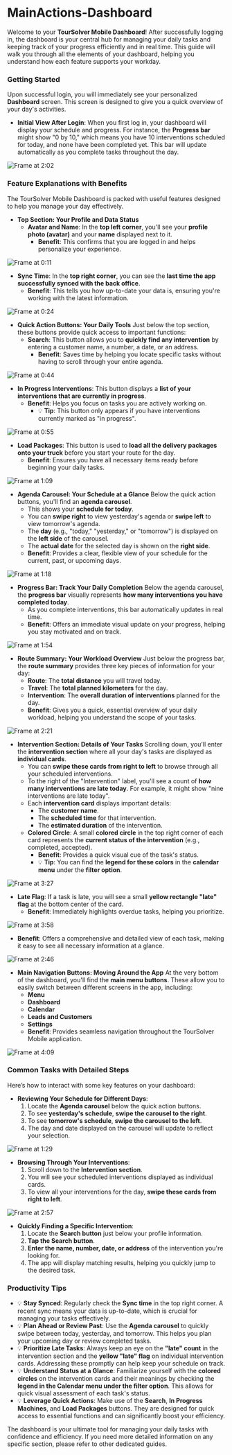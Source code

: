 # MainActions-Dashboard

Welcome to your **TourSolver Mobile Dashboard**! After successfully logging in, the dashboard is your central hub for managing your daily tasks and keeping track of your progress efficiently and in real time. This guide will walk you through all the elements of your dashboard, helping you understand how each feature supports your workday.

### Getting Started

Upon successful login, you will immediately see your personalized **Dashboard** screen. This screen is designed to give you a quick overview of your day's activities.

*   **Initial View After Login**:
    When you first log in, your dashboard will display your schedule and progress. For instance, the **Progress bar** might show "0 by 10," which means you have 10 interventions scheduled for today, and none have been completed yet. This bar will update automatically as you complete tasks throughout the day.

![Frame at 2:02](../../images/MainActions-Dashboard_timestamp_2_to_02.png "Initial login state – Progress bar shows 0 by 10 interventions.")



### Feature Explanations with Benefits

The TourSolver Mobile Dashboard is packed with useful features designed to help you manage your day effectively.

*   **Top Section: Your Profile and Data Status**
    *   **Avatar and Name**: In the **top left corner**, you'll see your **profile photo (avatar)** and your **name** displayed next to it.
        *   **Benefit**: This confirms that you are logged in and helps personalize your experience.

![Frame at 0:11](../../images/MainActions-Dashboard_timestamp_0_to_11.png "Avatar and name display – Your profile photo and name are shown in the top left corner.")

*   **Sync Time**: In the **top right corner**, you can see the **last time the app successfully synced with the back office**.
    *   **Benefit**: This tells you how up-to-date your data is, ensuring you're working with the latest information.

![Frame at 0:24](../../images/MainActions-Dashboard_timestamp_0_to_24.png "Sync time display – Shows the last successful sync time, indicating data freshness.")


*   **Quick Action Buttons: Your Daily Tools**
    Just below the top section, these buttons provide quick access to important functions:
    *   **Search**: This button allows you to **quickly find any intervention** by entering a customer name, a number, a date, or an address.
        *   **Benefit**: Saves time by helping you locate specific tasks without having to scroll through your entire agenda.

![Frame at 0:44](../../images/MainActions-Dashboard_timestamp_0_to_55.png "Search button – Helps find interventions by name, number, date, or address.")

*   **In Progress Interventions**: This button displays a **list of your interventions that are currently in progress**.
    *   **Benefit**: Helps you focus on tasks you are actively working on.
        *   💡 **Tip**: This button only appears if you have interventions currently marked as "in progress".

![Frame at 0:55](../../images/MainActions-Dashboard_timestamp_1_to_09.png "In Progress Machines button – Shows a list of in-progress interventions and only appears if applicable.")

*   **Load Packages**: This button is used to **load all the delivery packages onto your truck** before you start your route for the day.
    *   **Benefit**: Ensures you have all necessary items ready before beginning your daily tasks.

![Frame at 1:09](../../images/MainActions-Dashboard_timestamp_1_to_18.png "Load packages button – Used to load delivery packages onto your truck before the route.")


*   **Agenda Carousel: Your Schedule at a Glance**
    Below the quick action buttons, you'll find an **agenda carousel**.
    *   This shows your **schedule for today**.
    *   You can **swipe right** to view yesterday's agenda or **swipe left** to view tomorrow's agenda.
    *   The **day** (e.g., "today," "yesterday," or "tomorrow") is displayed on the **left side** of the carousel.
    *   The **actual date** for the selected day is shown on the **right side**.
    *   **Benefit**: Provides a clear, flexible view of your schedule for the current, past, or upcoming days.

![Frame at 1:18](../../images/MainActions-Dashboard_timestamp_1_to_54.png "Agenda carousel – Shows today's schedule, allows swiping for yesterday/tomorrow, displays day and date.")


*   **Progress Bar: Track Your Daily Completion**
    Below the agenda carousel, the **progress bar** visually represents **how many interventions you have completed today**.
    *   As you complete interventions, this bar automatically updates in real time.
    *   **Benefit**: Offers an immediate visual update on your progress, helping you stay motivated and on track.

![Frame at 1:54](../../images/MainActions-Dashboard_timestamp_1_to_54.png "Progress bar – Shows completed interventions out of total, updates in real time.")


*   **Route Summary: Your Workload Overview**
    Just below the progress bar, the **route summary** provides three key pieces of information for your day:
    *   **Route**: The **total distance** you will travel today.
    *   **Travel**: The **total planned kilometers** for the day.
    *   **Intervention**: The **overall duration of interventions** planned for the day.
    *   **Benefit**: Gives you a quick, essential overview of your daily workload, helping you understand the scope of your tasks.

![Frame at 2:21](../../images/MainActions-Dashboard_timestamp_2_to_21.png "Route summary – Displays total distance, total planned kilometers, and overall intervention duration for the day.")


*   **Intervention Section: Details of Your Tasks**
    Scrolling down, you'll enter the **intervention section** where all your day's tasks are displayed as **individual cards**.
    *   You can **swipe these cards from right to left** to browse through all your scheduled interventions.
    *   To the right of the "Intervention" label, you'll see a count of **how many interventions are late today**. For example, it might show "nine interventions are late today".
    *   Each **intervention card** displays important details:
        *   The **customer name**.
        *   The **scheduled time** for that intervention.
        *   The **estimated duration** of the intervention.
    *   **Colored Circle**: A small **colored circle** in the top right corner of each card represents the **current status of the intervention** (e.g., completed, accepted).
        *   **Benefit**: Provides a quick visual cue of the task's status.
        *   💡 **Tip**: You can find the **legend for these colors** in the **calendar menu** under the **filter option**.

![Frame at 3:27](../../images/MainActions-Dashboard_timestamp_3_to_27.png "Colored circle – Located on intervention cards, indicates status (legend in calendar menu filter option).")

*   **Late Flag**: If a task is late, you will see a small **yellow rectangle "late" flag** at the bottom center of the card.
    *   **Benefit**: Immediately highlights overdue tasks, helping you prioritize.

![Frame at 3:58](../../images/MainActions-Dashboard_timestamp_3_to_58.png "Late flag – Small yellow rectangle at the bottom center of the card indicates a late task.")

*   **Benefit**: Offers a comprehensive and detailed view of each task, making it easy to see all necessary information at a glance.

![Frame at 2:46](../../images/MainActions-Dashboard_timestamp_2_to_46.png "Intervention section – Shows interventions as swipeable cards with customer name, scheduled time, and estimated duration.")


*   **Main Navigation Buttons: Moving Around the App**
    At the very bottom of the dashboard, you'll find the **main menu buttons**. These allow you to easily switch between different screens in the app, including:
    *   **Menu**
    *   **Dashboard**
    *   **Calendar**
    *   **Leads and Customers**
    *   **Settings**
    *   **Benefit**: Provides seamless navigation throughout the TourSolver Mobile application.

![Frame at 4:09](../../images/MainActions-Dashboard_timestamp_4_to_09.png "Main navigation buttons – Located at the bottom, allows switching between Menu, Dashboard, Calendar, Leads & Customers, and Settings.")


### Common Tasks with Detailed Steps

Here’s how to interact with some key features on your dashboard:

*   **Reviewing Your Schedule for Different Days**:
    1.  Locate the **Agenda carousel** below the quick action buttons.
    2.  To see **yesterday's schedule**, **swipe the carousel to the right**.
    3.  To see **tomorrow's schedule**, **swipe the carousel to the left**.
    4.  The day and date displayed on the carousel will update to reflect your selection.

![Frame at 1:29](../../images/MainActions-Dashboard_timestamp_1_to_29.png "Swiping agenda carousel – Swipe right for yesterday, left for tomorrow.")


*   **Browsing Through Your Interventions**:
    1.  Scroll down to the **Intervention section**.
    2.  You will see your scheduled interventions displayed as individual cards.
    3.  To view all your interventions for the day, **swipe these cards from right to left**.

![Frame at 2:57](../../images/MainActions-Dashboard_timestamp_2_to_57.png "Swiping intervention cards – Swipe right to left to browse through all scheduled interventions.")


*   **Quickly Finding a Specific Intervention**:
    1.  Locate the **Search button** just below your profile information.
    2.  **Tap the Search button**.
    3.  **Enter the name, number, date, or address** of the intervention you're looking for.
    4.  The app will display matching results, helping you quickly jump to the desired task.

### Productivity Tips

*   💡 **Stay Synced**: Regularly check the **Sync time** in the top right corner. A recent sync means your data is up-to-date, which is crucial for managing your tasks effectively.
*   💡 **Plan Ahead or Review Past**: Use the **Agenda carousel** to quickly swipe between today, yesterday, and tomorrow. This helps you plan your upcoming day or review completed tasks.
*   💡 **Prioritize Late Tasks**: Always keep an eye on the **"late" count** in the intervention section and the **yellow "late" flag** on individual intervention cards. Addressing these promptly can help keep your schedule on track.
*   💡 **Understand Status at a Glance**: Familiarize yourself with the **colored circles** on the intervention cards and their meanings by checking the **legend in the Calendar menu under the filter option**. This allows for quick visual assessment of each task's status.
*   💡 **Leverage Quick Actions**: Make use of the **Search**, **In Progress Machines**, and **Load Packages** buttons. They are designed for quick access to essential functions and can significantly boost your efficiency.

The dashboard is your ultimate tool for managing your daily tasks with confidence and efficiency. If you need more detailed information on any specific section, please refer to other dedicated guides.